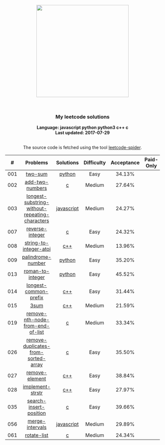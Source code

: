 <p align="center"><img width="300" src="https://raw.githubusercontent.com/Ma63d/leetcode-spider/master/img/site-logo.png"></p>
<p align="center">
    <img src="https://img.shields.io/badge/Solved/Total(Locked)-16/573(107)-green.svg?style=flat-square" alt="">
    <img src="https://img.shields.io/badge/Hard-0-blue.svg?style=flat-square" alt="">
    <img src="https://img.shields.io/badge/Medium-7-blue.svg?style=flat-square" alt="">
    <img src="https://img.shields.io/badge/Easy-9-blue.svg?style=flat-square" alt="">
</p>
<h3 align="center">My leetcode solutions</h3>

<p align="center">
    <b>Language: javascript python python3 c++ c</b>
    <br>
    <b>Last updated: 2017-07-29</b>
    <br><br>
</p>
<!--请保留下面这行信息，让更多用户了解到这个小爬虫，衷心感谢您的支持-->
<p align="center">The source code is fetched using the tool <a href="https://github.com/Ma63d/leetcode-spider">leetcode-spider</a>.</p>

| # | Problems | Solutions | Difficulty | Acceptance | Paid-Only
|:--:|:-----:|:---------:|:----:|:----:|:----:|
|001|[two-sum](https://leetcode.com/problems/two-sum/)| [python](.&#x2F;solutions&#x2F;001.two-sum&#x2F;two-sum.py)|Easy|34.13%||
|002|[add-two-numbers](https://leetcode.com/problems/add-two-numbers/)| [c](.&#x2F;solutions&#x2F;002.add-two-numbers&#x2F;add-two-numbers.c)|Medium|27.64%||
|003|[longest-substring-without-repeating-characters](https://leetcode.com/problems/longest-substring-without-repeating-characters/)| [javascript](.&#x2F;solutions&#x2F;003.longest-substring-without-repeating-characters&#x2F;longest-substring-without-repeating-characters.js)|Medium|24.27%||
|007|[reverse-integer](https://leetcode.com/problems/reverse-integer/)| [c](.&#x2F;solutions&#x2F;007.reverse-integer&#x2F;reverse-integer.c)|Easy|24.32%||
|008|[string-to-integer-atoi](https://leetcode.com/problems/string-to-integer-atoi/)| [c++](.&#x2F;solutions&#x2F;008.string-to-integer-atoi&#x2F;string-to-integer-atoi.cpp)|Medium|13.96%||
|009|[palindrome-number](https://leetcode.com/problems/palindrome-number/)| [python](.&#x2F;solutions&#x2F;009.palindrome-number&#x2F;palindrome-number.py)|Easy|35.20%||
|013|[roman-to-integer](https://leetcode.com/problems/roman-to-integer/)| [python](.&#x2F;solutions&#x2F;013.roman-to-integer&#x2F;roman-to-integer.py)|Easy|45.52%||
|014|[longest-common-prefix](https://leetcode.com/problems/longest-common-prefix/)| [c++](.&#x2F;solutions&#x2F;014.longest-common-prefix&#x2F;longest-common-prefix.cpp)|Easy|31.44%||
|015|[3sum](https://leetcode.com/problems/3sum/)| [c++](.&#x2F;solutions&#x2F;015.3sum&#x2F;3sum.cpp)|Medium|21.59%||
|019|[remove-nth-node-from-end-of-list](https://leetcode.com/problems/remove-nth-node-from-end-of-list/)| [c](.&#x2F;solutions&#x2F;019.remove-nth-node-from-end-of-list&#x2F;remove-nth-node-from-end-of-list.c)|Medium|33.34%||
|026|[remove-duplicates-from-sorted-array](https://leetcode.com/problems/remove-duplicates-from-sorted-array/)| [c](.&#x2F;solutions&#x2F;026.remove-duplicates-from-sorted-array&#x2F;remove-duplicates-from-sorted-array.c)|Easy|35.50%||
|027|[remove-element](https://leetcode.com/problems/remove-element/)| [c++](.&#x2F;solutions&#x2F;027.remove-element&#x2F;remove-element.cpp)|Easy|38.84%||
|028|[implement-strstr](https://leetcode.com/problems/implement-strstr/)| [c++](.&#x2F;solutions&#x2F;028.implement-strstr&#x2F;implement-strstr.cpp)|Easy|27.97%||
|035|[search-insert-position](https://leetcode.com/problems/search-insert-position/)| [c](.&#x2F;solutions&#x2F;035.search-insert-position&#x2F;search-insert-position.c)|Easy|39.66%||
|056|[merge-intervals](https://leetcode.com/problems/merge-intervals/)| [javascript](.&#x2F;solutions&#x2F;056.merge-intervals&#x2F;merge-intervals.js)|Medium|29.89%||
|061|[rotate-list](https://leetcode.com/problems/rotate-list/)| [c](.&#x2F;solutions&#x2F;061.rotate-list&#x2F;rotate-list.c)|Medium|24.34%||

